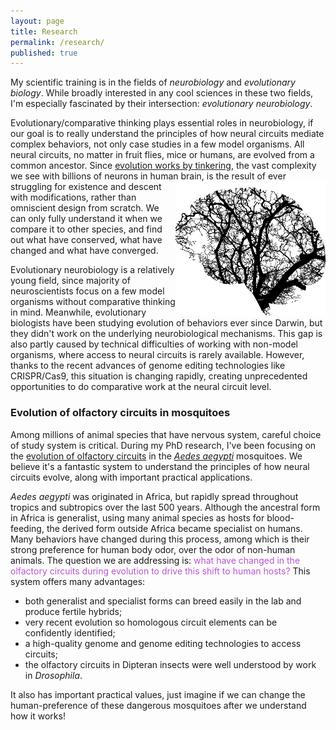 ```yaml
---
layout: page
title: Research
permalink: /research/
published: true
---
```


My scientific training is in the fields of _neurobiology_ and _evolutionary biology_.
While broadly interested in any cool sciences in these two fields, I'm especially fascinated by their intersection: _evolutionary neurobiology_.      

Evolutionary/comparative thinking plays essential roles in neurobiology, if our goal is to really understand the principles of how neural circuits mediate complex behaviors, not only case studies in a few model organisms. All neural circuits, no matter in fruit flies, mice or humans, are evolved from a common ancestor.
Since [evolution works by tinkering](https://science.sciencemag.org/content/196/4295/1161), the vast complexity we see with billions of neurons in human brain,
<img align="right" src="/images/brain_tree2.png" style="width:240px;height:216px;">
is the result of ever struggling for existence and descent with modifications, rather than omniscient design from scratch. We can only fully understand it when we compare it to other species, and find out what have conserved, what have changed and what have converged.

Evolutionary neurobiology is a relatively young field, since majority of neuroscientists focus on a few model organisms without comparative thinking in mind. Meanwhile, evolutionary biologists have been studying evolution of behaviors ever since Darwin, but they didn't work on the underlying neurobiological mechanisms. This gap is also partly caused by technical difficulties of working with non-model organisms, where access to neural circuits is rarely available. However, thanks to the recent advances of genome editing technologies like CRISPR/Cas9, this situation is changing rapidly, creating unprecedented opportunities to do comparative work at the neural circuit level.     

### Evolution of olfactory circuits in mosquitoes
Among millions of animal species that have nervous system, careful choice of study system is critical. During my PhD research, I've been focusing on the [evolution of olfactory circuits](https://doi.org/10.1007/s00359-020-01399-6) in the [_Aedes aegypti_](https://en.wikipedia.org/wiki/Aedes_aegypti) mosquitoes. We believe it's a fantastic system to understand the principles of how neural circuits evolve, along with important practical applications.    

_Aedes aegypti_ was originated in Africa, but rapidly spread throughout tropics and subtropics over the last 500 years. Although the ancestral form in Africa is generalist, using many animal species as hosts for blood-feeding, the derived form outside Africa became specialist on humans. Many behaviors have changed during this process, among which is their strong preference for human body odor, over the odor of non-human animals. The question we are addressing is:  <span style="color:MediumOrchid">what have changed in the olfactory circuits during evolution to drive this shift to human hosts?</span> This system offers many advantages:
* both generalist and specialist forms can breed easily in the lab and produce fertile hybrids;
* very recent evolution so homologous circuit elements can be confidently identified;
* a high-quality genome and genome editing technologies to access circuits;
* the olfactory circuits in Dipteran insects were well understood by work in _Drosophila_.

It also has important practical values, just imagine if we can change the human-preference of these dangerous mosquitoes after we understand how it works!
